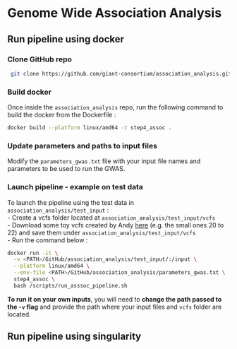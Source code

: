 # Genome Wide Association Analysis   

## Run pipeline using docker   

### Clone GitHub repo    

```bash
 git clone https://github.com/giant-consortium/association_analysis.git
```

### Build docker   

Once inside the `association_analysis` repo, run the following command to build the docker from the Dockerfile :    

```bash
docker build --platform linux/amd64 -t step4_assoc .
```

### Update parameters and paths to input files    

Modify the `parameters_gwas.txt` file with your input file names and parameters to be used to run the GWAS.   


### Launch pipeline - example on test data

To launch the pipeline using the test data in `association_analysis/test_input` :     
    - Create a vcfs folder located at `association_analysis/test_input/vcfs`   
    - Download some toy vcfs created by Andy [here](https://zenodo.org/records/13942905) (e.g. the small ones 20 to 22) and save them under `association_analysis/test_input/vcfs`    
    - Run the command below :    
    
```bash
docker run -it \
  -v <PATH>/GitHub/association_analysis/test_input/:/input \
  --platform linux/amd64 \
  --env-file <PATH>/GitHub/association_analysis/parameters_gwas.txt \
  step4_assoc \
  bash /scripts/run_asssoc_pipeline.sh
```

**To run it on your own inputs**, you will need to **change the path passed to the `-v` flag** and provide the path where your input files and `vcfs` folder are located.    

## Run pipeline using singularity   


